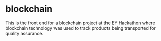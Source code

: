 # blockchain

This is the front end for a blockchain project at the EY Hackathon where blockchain technology was used to track products being transported for quality assurance.
